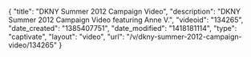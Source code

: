 {
    "title": "DKNY Summer 2012 Campaign Video",
    "description": "DKNY Summer 2012 Campaign Video featuring Anne V.",
    "videoid": "134265",
    "date_created": "1385407751",
    "date_modified": "1418181114",
    "type": "captivate",
    "layout": "video",
    "url": "\/v\/dkny-summer-2012-campaign-video\/134265"
}